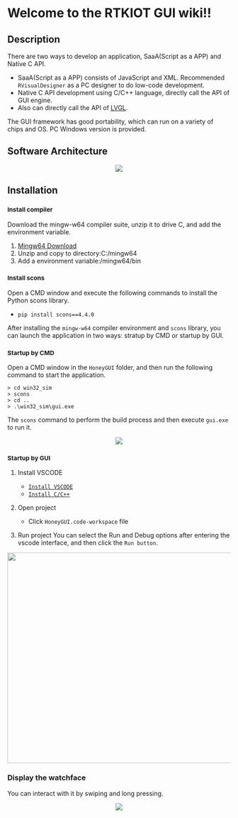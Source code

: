 # **Welcome to the RTKIOT GUI wiki!!**
## Description

There are two ways to develop an application, SaaA(Script as a APP) and Native C API.
- SaaA(Script as a APP) consists of JavaScript and XML. Recommended ```RVisualDesigner``` as a  PC designer to do low-code development.
- Native C API development using C/C++ language, directly call the API of GUI engine.
- Also can directly call the API of [LVGL](https://lvgl.io/).

The GUI framework has good portability, which can run on a variety of chips and OS.  PC Windows version is provided.

## Software Architecture
<div align=center><img src ="https://foruda.gitee.com/images/1698215110757026070/a3648515_10088396.png"/></div>

## Installation

### <small>Install compiler</small>
Download the mingw-w64 compiler suite, unzip it to drive C, and add the environment variable.
1.  [Mingw64 Download](https://sourceforge.net/projects/mingw-w64/files/Toolchains%20targetting%20Win64/Personal%20Builds/mingw-builds/8.1.0/threads-posix/sjlj/x86_64-8.1.0-release-posix-sjlj-rt_v6-rev0.7z)
2.  Unzip and copy to directory:C:/mingw64
3.  Add a environment variable:/mingw64/bin

### <small>Install scons</small>
Open a CMD window and execute the following commands to install the Python scons library.
- ```pip install scons==4.4.0```

After installing the `mingw-w64` compiler environment and `scons` library, you can launch the application in two ways: stratup by CMD or startup by GUI.

### <small>Startup by CMD</small>
Open a CMD window in the `HoneyGUI` folder, and then run the following command to start the application.

```shell
> cd win32_sim
> scons
> cd ..
> .\win32_sim\gui.exe
```
The `scons` command to perform the build process and then execute `gui.exe` to run it.

<div align=center><img src ="https://foruda.gitee.com/images/1699429582680903862/9a73ac31_13671125.png"/></div>

### <small>Startup by GUI</small>

1. Install VSCODE
   - [```Install VSCODE```](https://code.visualstudio.com/)
   - [```Install C/C++```](https://marketplace.visualstudio.com/items?itemName=ms-vscode.cpptools)
   
2. Open project
   - Click ```HoneyGUI.code-workspace``` file

3. Run project
You can select the Run and Debug options after entering the vscode interface, and then click the `Run button`.
<div align=center><img width= "625" height="474" src ="https://foruda.gitee.com/images/1699345834874402209/42615323_13671125.png"/></div>

### Display the watchface
You can interact with it by swiping and long pressing.
<div align=center><img src ="https://foruda.gitee.com/images/1698286583110259632/b48ad0af_10088396.png"/></div>